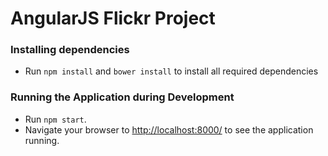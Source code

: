 # AngularJS Flickr Project

### Installing dependencies

 - Run `npm install` and `bower install` to install all required dependencies

### Running the Application during Development

- Run `npm start`.
- Navigate your browser to [http://localhost:8000/](http://localhost:8000/) to see the application
  running.